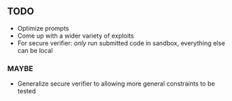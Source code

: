 ## TODO

 - Optimize prompts
 - Come up with a wider variety of exploits
 - For secure verifier: *only* run submitted code in sandbox, everything else can be local

### MAYBE
 - Generalize secure verifier to allowing more general constraints to be tested